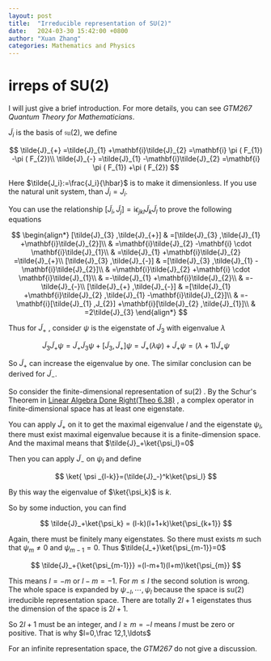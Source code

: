 ```yaml
---
layout: post
title:  "Irreducible representation of SU(2)"
date:   2024-03-30 15:42:00 +0800
author: "Xuan Zhang"
categories: Mathematics and Physics
---
```


<head>
    <script src="https://cdn.mathjax.org/mathjax/latest/MathJax.js?config=TeX-AMS-MML_HTMLorMML" type="text/javascript"></script>
    <script type="text/x-mathjax-config">
        MathJax.Hub.Config({
            tex2jax: {
            skipTags: ['script', 'noscript', 'style', 'textarea', 'pre'],
            inlineMath: [['$','$']]
            }
        });
    </script>
</head>

# irreps of $\mathrm{SU}(2)$

I will just give a brief introduction. For more details, you can see *GTM267 Quantum Theory for Mathematicians*.

$\tilde J_i$ is the basis of $\mathfrak{su}(2)$, we define

$$
\tilde{J}_{+} =\tilde{J}_{1} +\mathbf{i}\tilde{J}_{2} =\mathbf{i} \pi ( F_{1}) -\pi ( F_{2})\\
\tilde{J}_{-} =\tilde{J}_{1} -\mathbf{i}\tilde{J}_{2} =\mathbf{i} \pi ( F_{1}) +\pi ( F_{2})
$$

Here $\tilde{J_i}:=\frac{J_i}{\hbar}$ is to make it dimensionless. If you use the natural unit system, than $\tilde{J}_i=J_i$. 

You can use the relationship $[\tilde{J}_i,\tilde{J}_j]=\mathrm{i}\epsilon_{jkl}\tilde{J}_k\tilde{J}_l$ to prove the following equations

$$
\begin{align*}
[\tilde{J}_{3} ,\tilde{J}_{+}] & =[\tilde{J}_{3} ,\tilde{J}_{1} +\mathbf{i}\tilde{J}_{2}]\\
 & =\mathbf{i}\tilde{J}_{2} -\mathbf{i} \cdot \mathbf{i}\tilde{J}_{1}\\
 & =\tilde{J}_{1} +\mathbf{i}\tilde{J}_{2} =\tilde{J}_{+}\\
[\tilde{J}_{3} ,\tilde{J}_{-}] & =[\tilde{J}_{3} ,\tilde{J}_{1} -\mathbf{i}\tilde{J}_{2}]\\
 & =\mathbf{i}\tilde{J}_{2} +\mathbf{i} \cdot \mathbf{i}\tilde{J}_{1}\\
 & =-\tilde{J}_{1} +\mathbf{i}\tilde{J}_{2}\\
 & =-\tilde{J}_{-}\\
[\tilde{J}_{+} ,\tilde{J}_{-}] & =[\tilde{J}_{1} +\mathbf{i}\tilde{J}_{2} ,\tilde{J}_{1} -\mathbf{i}\tilde{J}_{2}]\\
 & =-\mathbf{i}[\tilde{J}_{1} ,J_{2}] +\mathbf{i}[\tilde{J}_{2} ,\tilde{J}_{1}]\\
 & =2\tilde{J}_{3}
\end{align*}
$$

Thus for $\tilde{J}_+$ , consider $\psi$ is the eigenstate of $\tilde{J}_3$ with eigenvalue $\lambda$

$$
\tilde{J}_{3}\tilde{J}_{+} \psi=\tilde{J}_{+}\tilde{J}_{3} \psi+[\tilde{J}_{3} ,\tilde{J}_{+}] \psi=\tilde{J}_{+}( \lambda \psi) +\tilde{J}_{+} \psi=( \lambda +1)\tilde{J}_{+} \psi
$$

So $\tilde{J}_+$ can increase the eigenvalue by one. The similar conclusion can be derived for $\tilde{J}_-$. 

So consider the finite-dimensional representation of $\mathrm{su}(2)$ . By the Schur's Theorem in [Linear Algebra Done Right(Theo 6.38)](https://linear.axler.net/) , a complex operator in finite-dimensional space has at least one eigenstate. 

You can apply $\tilde{J}_+$ on it to get the maximal eigenvalue $l$ and the eigenstate $\psi_l$, there must exist maximal eigenvalue because it is a finite-dimension space. And the maximal means that $\tilde{J}_+\ket{\psi_l}=0$

Then you can apply $\tilde{J}_-$ on $\psi_l$ and define

$$
\ket{ \psi _{l-k}}=(\tilde{J}_-)^k\ket{\psi_l}
$$

By this way the eigenvalue of $\ket{\psi_k}$ is $k$.

So by some induction, you can find

$$
\tilde{J}_+\ket{\psi_k} = (l-k)(l+1+k)\ket{\psi_{k+1}}
$$

Again, there must be finitely many eigenstates. So there must exists $m$ such that $\psi_m\neq0$ and $\psi_{m-1}=0$. Thus $\tilde{J_+}\ket{\psi_{m-1}}=0$ 

$$
\tilde{J}_+{\ket{\psi_{m-1}}} =(l-m+1)(l+m)\ket{\psi_{m}}
$$

This means $l=-m$ or $l-m=-1$. For $m\leq l$ the second solution is wrong. The whole space is expanded by $\psi_{-l},\cdots,\psi_l$ because the space is $\mathrm{su}(2)$ irreducible representation space. There are totally $2l+1$ eigenstates thus the dimension of the space is $2l+1$.

So $2l+1$ must be an integer, and $l\geq m=-l$ means $l$ must be zero or positive. That is why $l=0,\frac 12,1,\ldots$

For an infinite representation space, the *GTM267* do not give a discussion.